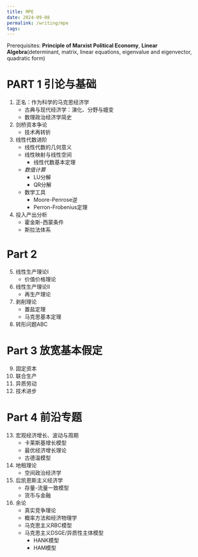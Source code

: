 ```yaml
---
title: MPE
date: 2024-09-08
permalink: /writing/mpe
tags:
---
```

Prerequisites: **Principle of Marxist Political Economy**, **Linear Algebra**(determinant, matrix, linear equations, eigenvalue and eigenvector, quadratic form)
# PART 1 引论与基础
1. 正名：作为科学的马克思经济学
	- 古典与现代经济学：演化、分野与嬗变
	- 数理政治经济学简史
2. 剑桥资本争论
	- 技术再转折
3. 线性代数进阶
	- 线性代数的几何意义
	- 线性映射与线性空间
		- 线性代数基本定理
	- _数值计算_
		- LU分解
		- QR分解
	- 数学工具
		- Moore-Penrose逆
		- Perron-Frobenius定理
4. 投入产出分析
	- 霍金斯-西蒙条件
	- 斯拉法体系
# Part 2 
5. 线性生产理论I
	- 价值价格理论
6. 线性生产理论II
	- 再生产理论
7. 剥削理论
	- 置盐定理
	- 马克思基本定理
8. 转形问题ABC
# Part 3 放宽基本假定
9. 固定资本
10. 联合生产
11. 异质劳动
12. 技术进步
# Part 4 前沿专题
13. 宏观经济增长、波动与周期
	- 卡莱斯基增长模型
	- 最优经济增长理论
	- 古德温模型
14. 地租理论
	- 空间政治经济学
15. 后凯恩斯主义经济学
	- 存量-流量一致模型
	- 货币与金融
16. 余论
	- 真实竞争理论
	- 概率方法和经济物理学
	- 马克思主义RBC模型
	- 马克思主义DSGE/异质性主体模型
		- HANK模型
		- HAM模型